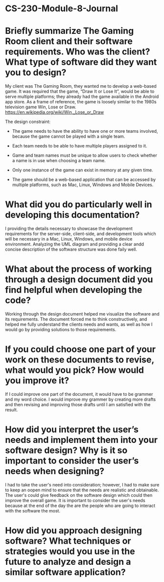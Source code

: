 # CS-230-Module-8-Journal

# Briefly summarize The Gaming Room client and their software requirements. Who was the client? What type of software did they want you to design?
My client was The Gaming Room, they wanted me to develop a web-based game. It was required that the game, “Draw It or Lose It”, would be able to serve multiple platforms; they already had the game available in the Android app store.  As a frame of reference, the game is loosely similar to the 1980s television game Win, Lose or Draw. https://en.wikipedia.org/wiki/Win,_Lose_or_Draw

The design constraint:

- The game needs to have the ability to have one or more teams involved, because the game cannot be played with a single team.

- Each team needs to be able to have multiple players assigned to it.

- Game and team names must be unique to allow users to check whether a name is in use when choosing a team name.

- Only one instance of the game can exist in memory at any given time.

- The game should be a web-based application that can be accessed by multiple platforms, such as Mac, Linux, Windows and Mobile Devices.

# What did you do particularly well in developing this documentation?
I providing the details necessary to showcase the development requirements for the server-side, client-side, and development tools which will be necessary in a Mac, Linux, Windows, and mobile device environment. Analyzing the UML diagram and providing a clear andd concise description of the software structure was done faily well. 

# What about the process of working through a design document did you find helpful when developing the code?
Working through the design document helped me visualize the software and its requirements. The document forced me to think constructively, and helped me fully understand the clients needs and wants, as well as how I would go by providing solutions to those requirements.

# If you could choose one part of your work on these documents to revise, what would you pick? How would you improve it?
If I could improve one part of the document, it would have to be grammer and my word choice. I would improve my grammer by creating more drafts and then revising and improving those drafts until I am satisfied with the result.

# How did you interpret the user’s needs and implement them into your software design? Why is it so important to consider the user’s needs when designing?
I had to take the user's need into consideration; however, I had to make sure to keep an oopen mind to ensure that the needs are realistic and obtainable. The user's could give feedback on the software design which could then improve the overall game. It is important to consider the user's needs because at the end of the day the are the people who are going to interact with the software the most.

# How did you approach designing software? What techniques or strategies would you use in the future to analyze and design a similar software application?

